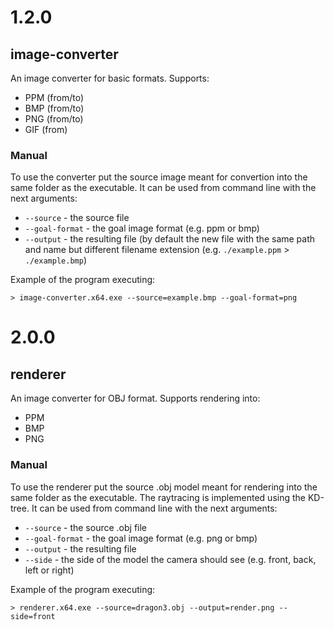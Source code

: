 # 1.2.0
## image-converter
An image converter for basic formats. Supports:
- PPM (from/to)
- BMP (from/to)
- PNG (from/to)
- GIF (from)

### Manual
To use the converter put the source image meant for convertion into the same folder as the executable. It can be used from command line with the next arguments:
- `--source` - the source file
- `--goal-format` - the goal image format (e.g. ppm or bmp)
- `--output` - the resulting file (by default the new file with the same path and name but different filename extension (e.g. `./example.ppm` > `./example.bmp`)

Example of the program executing:
```
> image-converter.x64.exe --source=example.bmp --goal-format=png
```
# 2.0.0
## renderer
An image converter for OBJ format. Supports rendering into:
- PPM
- BMP
- PNG

### Manual
To use the renderer put the source .obj model meant for rendering into the same folder as the executable. The raytracing is implemented using the KD-tree. It can be used from command line with the next arguments:
- `--source` - the source .obj file
- `--goal-format` - the goal image format (e.g. png or bmp)
- `--output` - the resulting file
- `--side` - the side of the model the camera should see (e.g. front, back, left or right)

Example of the program executing:
```
> renderer.x64.exe --source=dragon3.obj --output=render.png --side=front
```
